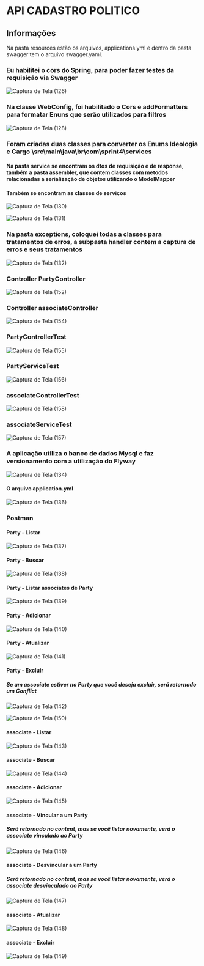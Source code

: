 # API CADASTRO POLITICO

<h2> Informações</h2>
<p>Na pasta resources estão os arquivos, applications.yml e dentro da pasta swagger tem o arquivo swagger.yaml.
  
<h3>Eu habilitei o cors do Spring, para poder fazer testes da requisição via Swagger</h3>

![Captura de Tela (126)](https://user-images.githubusercontent.com/81782608/204153254-349a73af-50c4-4795-b41f-056786303fe4.png)

<h3> Na classe WebConfig, foi habilitado o Cors e addFormatters para formatar Enuns que serão utilizados para filtros</h3>

![Captura de Tela (128)](https://user-images.githubusercontent.com/81782608/204153366-188be648-98b2-47ca-9e80-e28512613b8c.png)

<h3> Foram criadas duas classes para converter os Enums Ideologia e Cargo \src\main\java\br\com\sprint4\services</h3>

<h4>Na pasta service se encontram os dtos de requisição e de response, também a pasta assembler, que contem classes com metodos relacionadas a serialização de objetos utilizando o ModelMapper</h4>
<h4>Também se encontram as classes de serviços</h4>

![Captura de Tela (130)](https://user-images.githubusercontent.com/81782608/204153529-21fbf85e-fd01-4e12-9473-73062eba96ef.png)

![Captura de Tela (131)](https://user-images.githubusercontent.com/81782608/204153759-8ee3b180-3270-4e76-b5f3-48b075aed977.png)

<h3>Na pasta exceptions, coloquei todas a classes para tratamentos de erros, a subpasta handler contem a captura de erros e seus tratamentos</h3>

![Captura de Tela (132)](https://user-images.githubusercontent.com/81782608/204153899-60873d2d-76c2-4429-b84b-702914b0c1a2.png)

<h3>Controller PartyController</h3>

![Captura de Tela (152)](https://user-images.githubusercontent.com/81782608/204155152-9546d824-0f12-400c-86b0-2d6acf0a7fd8.png)

<h3>Controller associateController</h3>

![Captura de Tela (154)](https://user-images.githubusercontent.com/81782608/204155276-de35d4ee-866b-45df-a139-e756287ce3f2.png)

<h3>PartyControllerTest</h3>

![Captura de Tela (155)](https://user-images.githubusercontent.com/81782608/204195054-a3de1a9c-8d2a-498d-8096-984a51090565.png)

<h3>PartyServiceTest</h3>

![Captura de Tela (156)](https://user-images.githubusercontent.com/81782608/204195320-a5d5ffe0-d8a1-41a8-8ea6-c373d0e1938c.png)

<h3>associateControllerTest</h3>

![Captura de Tela (158)](https://user-images.githubusercontent.com/81782608/204194923-56abc8f7-b925-4e6e-b63c-1fe836577954.png)

<h3>associateServiceTest</h3>

![Captura de Tela (157)](https://user-images.githubusercontent.com/81782608/204195207-6086adc6-9f71-42b4-ad93-606acd33c452.png)

<h3>A aplicação utiliza o banco de dados Mysql e faz versionamento com a utilização do Flyway</h3>

![Captura de Tela (134)](https://user-images.githubusercontent.com/81782608/204154016-2b0bd40f-2e4e-48d0-a53d-234ff1121618.png)

<h4>O arquivo application.yml</h4>

![Captura de Tela (136)](https://user-images.githubusercontent.com/81782608/204154068-98ae5c64-66ae-42b8-831b-d5be7e0367e4.png)

<h3>Postman</h3>

<h4>Party - Listar</h4>

![Captura de Tela (137)](https://user-images.githubusercontent.com/81782608/204154189-f1309048-58a1-44da-8664-b1088ea88221.png)

<h4>Party - Buscar</h4>

![Captura de Tela (138)](https://user-images.githubusercontent.com/81782608/204154231-1678bb2d-b3dc-419f-996f-5e5921d44533.png)

<h4>Party - Listar associates de Party</h4>

![Captura de Tela (139)](https://user-images.githubusercontent.com/81782608/204154282-34b4575c-eb01-420e-a50d-25a9521d63d1.png)

<h4>Party - Adicionar</h4>

![Captura de Tela (140)](https://user-images.githubusercontent.com/81782608/204154356-a1e301dc-d348-449e-823b-1798d73331b6.png)

<h4>Party - Atualizar</h4>

![Captura de Tela (141)](https://user-images.githubusercontent.com/81782608/204154376-77c18643-89c9-4e14-a8d3-11b61e8c0754.png)

<h4>Party - Excluir</h4>
<h5>Se um associate estiver no Party que você deseja excluir, será retornado um Conflict</h5>
  
![Captura de Tela (142)](https://user-images.githubusercontent.com/81782608/204154399-8efe2416-4269-419b-8e7c-c5b3482b1bb6.png)

![Captura de Tela (150)](https://user-images.githubusercontent.com/81782608/204154895-0ac35a01-f769-4b86-9a36-ea0344c7917e.png)

<h4>associate - Listar</h4>

![Captura de Tela (143)](https://user-images.githubusercontent.com/81782608/204154488-b2ecaed4-43d7-489e-9dbf-474b8831b7cf.png)

<h4>associate - Buscar</h4>

![Captura de Tela (144)](https://user-images.githubusercontent.com/81782608/204154534-8bfc2a1e-8634-4d03-a1c3-90bda41ee13f.png)

<h4>associate - Adicionar</h4>

![Captura de Tela (145)](https://user-images.githubusercontent.com/81782608/204154566-038e41f9-127d-4c85-93bf-9e44561c666a.png)

<h4>associate - Vincular a um Party</h4>
<h5> Será retornado no content, mas se você listar novamente, verá o associate vinculado ao Party</h5>

![Captura de Tela (146)](https://user-images.githubusercontent.com/81782608/204154589-ac5988f1-053a-43b0-bf09-c0dad4e57d4b.png)

<h4>associate - Desvincular a um Party</h4>
<h5> Será retornado no content, mas se você listar novamente, verá o associate desvinculado ao Party</h5>

![Captura de Tela (147)](https://user-images.githubusercontent.com/81782608/204154723-de6cfcf6-554b-4f5a-82cc-896788256095.png)

<h4>associate - Atualizar</h4>

![Captura de Tela (148)](https://user-images.githubusercontent.com/81782608/204154765-9c4aa0bf-b389-4da2-b485-2ed903a38ec1.png)

<h4>associate - Excluir</h4>

![Captura de Tela (149)](https://user-images.githubusercontent.com/81782608/204154827-7eb6bc43-a257-48f4-97c7-6710da8877c6.png)


